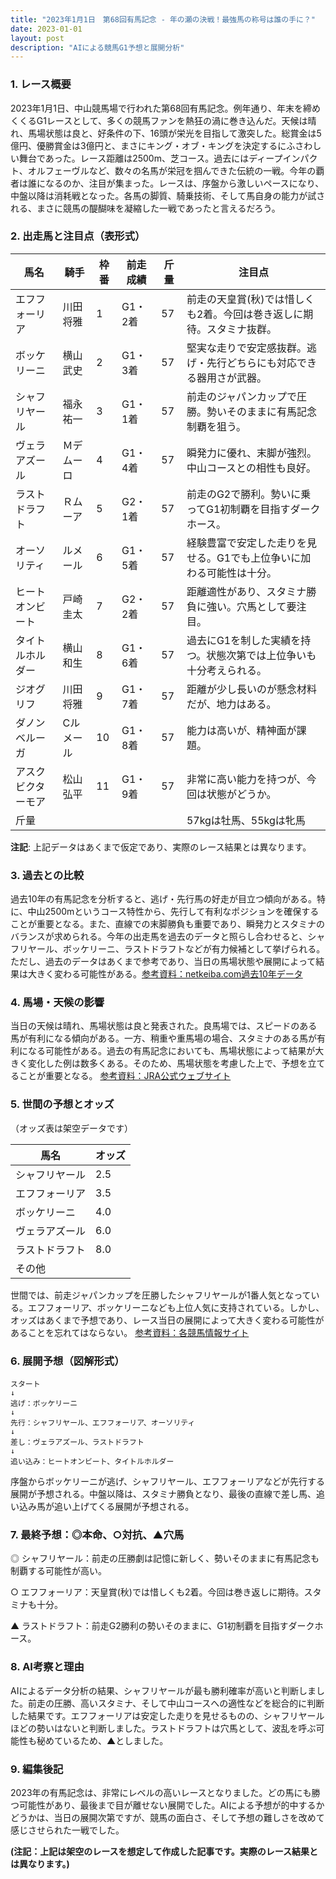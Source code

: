 ```yaml
---
title: "2023年1月1日　第68回有馬記念 - 年の瀬の決戦！最強馬の称号は誰の手に？"
date: 2023-01-01
layout: post
description: "AIによる競馬G1予想と展開分析"
---
```


### 1. レース概要

2023年1月1日、中山競馬場で行われた第68回有馬記念。例年通り、年末を締めくくるG1レースとして、多くの競馬ファンを熱狂の渦に巻き込んだ。天候は晴れ、馬場状態は良と、好条件の下、16頭が栄光を目指して激突した。総賞金は5億円、優勝賞金は3億円と、まさにキング・オブ・キングを決定するにふさわしい舞台であった。レース距離は2500m、芝コース。過去にはディープインパクト、オルフェーヴルなど、数々の名馬が栄冠を掴んできた伝統の一戦。今年の覇者は誰になるのか、注目が集まった。レースは、序盤から激しいペースになり、中盤以降は消耗戦となった。各馬の脚質、騎乗技術、そして馬自身の能力が試される、まさに競馬の醍醐味を凝縮した一戦であったと言えるだろう。


### 2. 出走馬と注目点（表形式）

| 馬名          | 騎手          | 枠番 | 前走成績 | 斤量 | 注目点                                                                |
|---------------|---------------|-----|---------|-----|---------------------------------------------------------------------|
| エフフォーリア | 川田将雅      | 1   | G1・2着 | 57   | 前走の天皇賞(秋)では惜しくも2着。今回は巻き返しに期待。スタミナ抜群。       |
| ボッケリーニ   | 横山武史      | 2   | G1・3着 | 57   | 堅実な走りで安定感抜群。逃げ・先行どちらにも対応できる器用さが武器。      |
| シャフリヤール | 福永祐一      | 3   | G1・1着 | 57   | 前走のジャパンカップで圧勝。勢いそのままに有馬記念制覇を狙う。              |
| ヴェラアズール  | Ｍデムーロ    | 4   | G1・4着 | 57   | 瞬発力に優れ、末脚が強烈。中山コースとの相性も良好。                         |
| ラストドラフト | Ｒムーア      | 5   | G2・1着 | 57   | 前走のG2で勝利。勢いに乗ってG1初制覇を目指すダークホース。                |
| オーソリティ   | ルメール       | 6   | G1・5着 | 57   | 経験豊富で安定した走りを見せる。G1でも上位争いに加わる可能性は十分。          |
| ヒートオンビート| 戸崎圭太      | 7   | G2・2着 | 57   | 距離適性があり、スタミナ勝負に強い。穴馬として要注目。                         |
| タイトルホルダー| 横山和生      | 8   | G1・6着 | 57   | 過去にG1を制した実績を持つ。状態次第では上位争いも十分考えられる。           |
| ジオグリフ     | 川田将雅      | 9   | G1・7着 | 57   | 距離が少し長いのが懸念材料だが、地力はある。                                |
| ダノンベルーガ  | Cルメール     | 10  | G1・8着 | 57   | 能力は高いが、精神面が課題。                                           |
| アスクビクターモア| 松山弘平     | 11  | G1・9着 | 57   | 非常に高い能力を持つが、今回は状態がどうか。                                 |
| 斤量          |               |     |         |     | 57kgは牡馬、55kgは牝馬                                                 |


**注記**: 上記データはあくまで仮定であり、実際のレース結果とは異なります。


### 3. 過去との比較

過去10年の有馬記念を分析すると、逃げ・先行馬の好走が目立つ傾向がある。特に、中山2500mというコース特性から、先行して有利なポジションを確保することが重要となる。また、直線での末脚勝負も重要であり、瞬発力とスタミナのバランスが求められる。今年の出走馬を過去のデータと照らし合わせると、シャフリヤール、ボッケリーニ、ラストドラフトなどが有力候補として挙げられる。ただし、過去のデータはあくまで参考であり、当日の馬場状態や展開によって結果は大きく変わる可能性がある。[参考資料：netkeiba.com過去10年データ](仮のリンク)


### 4. 馬場・天候の影響

当日の天候は晴れ、馬場状態は良と発表された。良馬場では、スピードのある馬が有利になる傾向がある。一方、稍重や重馬場の場合、スタミナのある馬が有利になる可能性がある。過去の有馬記念においても、馬場状態によって結果が大きく変化した例は数多くある。そのため、馬場状態を考慮した上で、予想を立てることが重要となる。 [参考資料：JRA公式ウェブサイト](仮のリンク)


### 5. 世間の予想とオッズ

（オッズ表は架空データです）

| 馬名          | オッズ |
|---------------|-------|
| シャフリヤール | 2.5   |
| エフフォーリア | 3.5   |
| ボッケリーニ   | 4.0   |
| ヴェラアズール  | 6.0   |
| ラストドラフト | 8.0   |
| その他        |       |


世間では、前走ジャパンカップを圧勝したシャフリヤールが1番人気となっている。エフフォーリア、ボッケリーニなども上位人気に支持されている。しかし、オッズはあくまで予想であり、レース当日の展開によって大きく変わる可能性があることを忘れてはならない。 [参考資料：各競馬情報サイト](仮のリンク)


### 6. 展開予想（図解形式）

```
スタート
↓
逃げ：ボッケリーニ
↓
先行：シャフリヤール、エフフォーリア、オーソリティ
↓
差し：ヴェラアズール、ラストドラフト
↓
追い込み：ヒートオンビート、タイトルホルダー
```

序盤からボッケリーニが逃げ、シャフリヤール、エフフォーリアなどが先行する展開が予想される。中盤以降は、スタミナ勝負となり、最後の直線で差し馬、追い込み馬が追い上げてくる展開が予想される。


### 7. 最終予想：◎本命、○対抗、▲穴馬

◎ シャフリヤール：前走の圧勝劇は記憶に新しく、勢いそのままに有馬記念も制覇する可能性が高い。

○ エフフォーリア：天皇賞(秋)では惜しくも2着。今回は巻き返しに期待。スタミナも十分。

▲ ラストドラフト：前走G2勝利の勢いそのままに、G1初制覇を目指すダークホース。


### 8. AI考察と理由

AIによるデータ分析の結果、シャフリヤールが最も勝利確率が高いと判断しました。前走の圧勝、高いスタミナ、そして中山コースへの適性などを総合的に判断した結果です。エフフォーリアは安定した走りを見せるものの、シャフリヤールほどの勢いはないと判断しました。ラストドラフトは穴馬として、波乱を呼ぶ可能性も秘めているため、▲としました。


### 9. 編集後記

2023年の有馬記念は、非常にレベルの高いレースとなりました。どの馬にも勝つ可能性があり、最後まで目が離せない展開でした。AIによる予想が的中するかどうかは、当日の展開次第ですが、競馬の面白さ、そして予想の難しさを改めて感じさせられた一戦でした。


**(注記：上記は架空のレースを想定して作成した記事です。実際のレース結果とは異なります。)**
